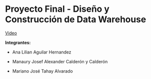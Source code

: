 # Proyecto Final - Diseño y Construcción de Data Warehouse

[Video](https://drive.google.com/drive/folders/1tEn5MA8cencxBHRYoSumWXupKkIfHlHb?usp=sharing)

**Integrantes:**

- Ana Lilian Aguilar Hernandez

- Manaury Josef Alexander Calderón y Calderón

- Mariano José Tahay Alvarado
